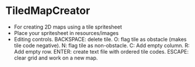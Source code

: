 # TiledMapCreator
- For creating 2D maps using a tile spritesheet
- Place your spritesheet in resources/images
- Editing controls. BACKSPACE: delete tile. O: flag tile as obstacle (makes tile code negative). N: flag tile as non-obstacle. C: Add empty column. R: Add empty row. ENTER: create text file with ordered tile codes. ESCAPE: clear grid and work on a new map.
